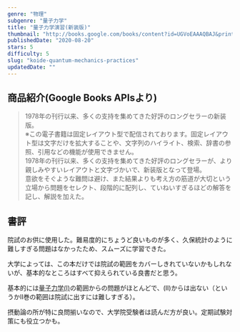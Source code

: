 ```yaml
---
genre: "物理"
subgenre: "量子力学"
title: "量子力学演習(新装版)"
thumbnail: "http://books.google.com/books/content?id=UGVoEAAAQBAJ&printsec=frontcover&img=1&zoom=1&edge=curl&source=gbs_api"
publishedDate: "2020-08-20"
stars: 5
difficulty: 5
slug: "koide-quantum-mechanics-practices"
updatedDate: ""
---
```


## 商品紹介(Google Books APIsより)

> 1978年の刊行以来、多くの支持を集めてきた好評のロングセラーの新装版。  
> ※この電子書籍は固定レイアウト型で配信されております。固定レイアウト型は文字だけを拡大することや、文字列のハイライト、検索、辞書の参照、引用などの機能が使用できません。  
> 1978年の刊行以来、多くの支持を集めてきた好評のロングセラーが、より親しみやすいレイアウトと文字づかいで、新装版となって登場。  
> 意欲をそぐような難問は避け、また結果よりも考え方の筋道が大切という立場から問題をセレクト、段階的に配列し、ていねいすぎるほどの解答を記し、解説を加えた。

## 書評

院試のお供に使用した。難易度的にちょうど良いものが多く、久保統計のように難しすぎる問題はなかったため、スムーズに学習できた。

大学によっては、この本だけでは院試の範囲をカバーしきれていないかもしれないが、基本的なところはすべて抑えられている良書だと思う。

基本的には[量子力学(I)](/book_reviews/koide-quantum-mechanics-1)の範囲からの問題がほとんどで、(II)からは出ない（というかII巻の範囲は院試に出すには難しすぎる）。

摂動論の所が特に良問揃いなので、大学院受験者は読んだ方が良い。定期試験対策にも役立つかも。
